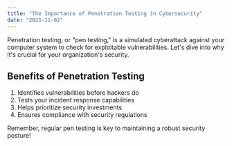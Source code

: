 ```yaml
---
title: "The Importance of Penetration Testing in Cybersecurity"
date: "2023-11-02"
---
```


Penetration testing, or "pen testing," is a simulated cyberattack against your computer system to check for exploitable vulnerabilities. Let's dive into why it's crucial for your organization's security.

## Benefits of Penetration Testing

1. Identifies vulnerabilities before hackers do
2. Tests your incident response capabilities
3. Helps prioritize security investments
4. Ensures compliance with security regulations

Remember, regular pen testing is key to maintaining a robust security posture!